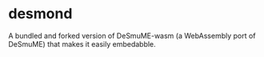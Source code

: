 # desmond
A bundled and forked version of DeSmuME-wasm (a WebAssembly port of DeSmuME) that makes it easily embedabble.
